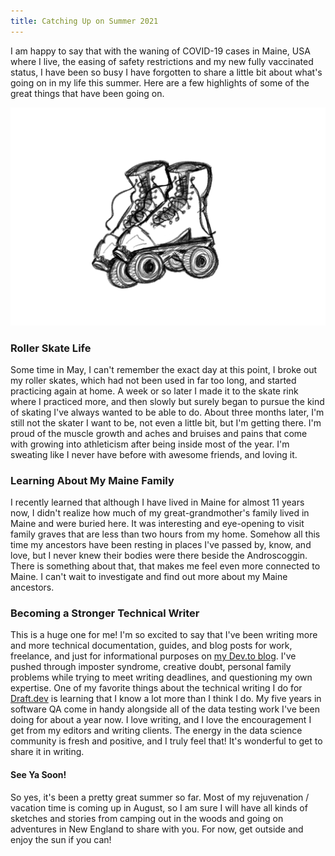 ```yaml
---
title: Catching Up on Summer 2021
---
```


I am happy to say that with the waning of COVID-19 cases in Maine, USA where I live, the easing of safety restrictions and my new fully vaccinated status, I have been so busy I have forgotten to share a little bit about what's going on in my life this summer. Here are a few highlights of some of the great things that have been going on. 

![A black and white sketch of two roller skates](/skatesketch.png)
### Roller Skate Life
Some time in May, I can't remember the exact day at this point, I broke out my roller skates, which had not been used in far too long, and started practicing again at home. A week or so later I made it to the skate rink where I practiced more, and then slowly but surely began to pursue the kind of skating I've always wanted to be able to do. About three months later, I'm still not the skater I want to be, not even a little bit, but I'm getting there. I'm proud of the muscle growth and aches and bruises and pains that come with growing into athleticism after being inside most of the year. I'm sweating like I never have before with awesome friends, and loving it. 
### Learning About My Maine Family
I recently learned that although I have lived in Maine for almost 11 years now, I didn't realize how much of my great-grandmother's family lived in Maine and were buried here. It was interesting and eye-opening to visit family graves that are less than two hours from my home. Somehow all this time my ancestors have been resting in places I've passed by, know, and love, but I never knew their bodies were there beside the Androscoggin. There is something about that, that makes me feel even more connected to Maine. I can't wait to investigate and find out more about my Maine ancestors. 
### Becoming a Stronger Technical Writer
This is a huge one for me! I'm so excited to say that I've been writing more and more technical documentation, guides, and blog posts for work, freelance, and just for informational purposes on [my Dev.to blog](http://dev.to/corissa). I've pushed through imposter syndrome, creative doubt, personal family problems while trying to meet writing deadlines, and questioning my own expertise. One of my favorite things about the technical writing I do for [Draft.dev](https://draft.dev/) is learning that I know a lot more than I think I do. My five years in software QA come in handy alongside all of the data testing work I've been doing for about a year now. I love writing, and I love the encouragement I get from my editors and writing clients. The energy in the data science community is fresh and positive, and I truly feel that! It's wonderful to get to share it in writing. 

#### See Ya Soon!
So yes, it's been a pretty great summer so far. Most of my rejuvenation / vacation time is coming up in August, so I am sure I will have all kinds of sketches and stories from camping out in the woods and going on adventures in New England to share with you. For now, get outside and enjoy the sun if you can!
